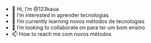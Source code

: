 - 👋 Hi, I’m @123kaua
- 👀 I’m interested in aprender tecnologias
- 🌱 I’m currently learning novos métodos de tecnologias
- 💞️ I’m looking to collaborate on para ter um bom ensino 
- 📫 How to reach me com novos métodos

<!---
123kaua/123kaua is a ✨ special ✨ repository because its `README.md` (this file) appears on your GitHub profile.
You can click the Preview link to take a look at your changes.
--->
